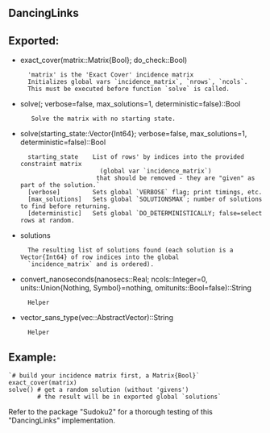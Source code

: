 ## DancingLinks
## Exported:
+ exact_cover(matrix::Matrix{Bool}; do_check::Bool) 

        'matrix' is the 'Exact Cover' incidence matrix
        Initializes global vars `incidence_matrix`, `nrows`, `ncols`.
        This must be executed before function `solve` is called.
+ solve(; verbose=false, max_solutions=1, deterministic=false)::Bool

         Solve the matrix with no starting state.
+ solve(starting_state::Vector{Int64}; verbose=false, max_solutions=1, deterministic=false)::Bool

        starting_state    List of rows' by indices into the provided constraint matrix 
                            (global var `incidence_matrix`)
                           that should be removed - they are "given" as part of the solution.`
        [verbose]         Sets global `VERBOSE` flag; print timings, etc.
        [max_solutions]   Sets global `SOLUTIONSMAX`; number of solutions to find before returning.
        [deterministic]   Sets global `DO_DETERMINISTICALLY; false=select rows at random.
        
+ solutions

        The resulting list of solutions found (each solution is a Vector{Int64} of row indices into the global
        `incidence_matrix` and is ordered).
+ convert_nanoseconds(nanosecs::Real; ncols::Integer=0, units::Union{Nothing, Symbol}=nothing, omitunits::Bool=false)::String

        Helper
+ vector_sans_type(vec::AbstractVector)::String

        Helper
## Example:
    `# build your incidence matrix first, a Matrix{Bool}`
    exact_cover(matrix)
    solve() # get a random solution (without 'givens')
            # the result will be in exported global `solutions`

Refer to the package "Sudoku2" for a thorough testing of this "DancingLinks" implementation.
